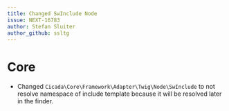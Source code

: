 ```yaml
---
title: Changed SwInclude Node
issue: NEXT-16783
author: Stefan Sluiter
author_github: ssltg
---
```

# Core
* Changed `Cicada\Core\Framework\Adapter\Twig\Node\SwInclude` to not resolve namespace of include template because it will be resolved later in the finder.
